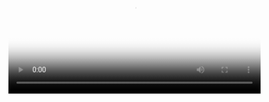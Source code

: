 

<video id="my-video" class="video-js" controls preload="auto" width="100%"
poster="/assets/connect-oracle_1.png" data-setup='{"aspectRatio":"16:9"}'>
  <source src="/assets/video/2连接orcl数据库.wmv" type='video/wmv' >
</video>